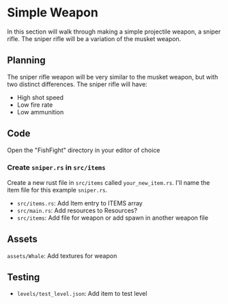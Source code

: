 # Simple Weapon

In this section will walk through making a simple projectile weapon, a sniper rifle. The sniper rifle will be a variation of the musket weapon.

## Planning

The sniper rifle weapon will be very similar to the musket weapon, but with two distinct differences. The sniper rifle will have:

- High shot speed
- Low fire rate
- Low ammunition

## Code

Open the "FishFight" directory in your editor of choice

### Create `sniper.rs` in `src/items`

Create a new rust file in `src/items` called `your_new_item.rs`. I'll name the item file for this example `sniper.rs`.



- `src/items.rs`: Add Item entry to ITEMS array
- `src/main.rs`: Add resources to Resources?
- `src/items`: Add file for weapon or add spawn in another weapon file

## Assets

`assets/Whale`: Add textures for weapon

## Testing

- `levels/test_level.json`: Add item to test level
